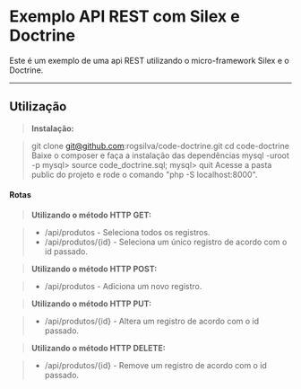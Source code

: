Exemplo API REST com Silex e Doctrine
=================================


Este é um exemplo de uma api REST utilizando o micro-framework Silex e o Doctrine.

----------


Utilização
-------------

> **Instalação:**

> git clone git@github.com:rogsilva/code-doctrine.git
> cd code-doctrine
> Baixe o composer e faça a instalação das dependências
> mysql -uroot -p
> mysql> source code_doctrine.sql;
> mysql> quit
> Acesse a pasta public do projeto e rode o comando "php -S localhost:8000".

#### <i class="icon-refresh"></i> Rotas

> **Utilizando o método HTTP GET:**

> - /api/produtos - Seleciona todos os registros.
> - /api/produtos/{id} - Seleciona um único registro de acordo com o id passado.

> **Utilizando o método HTTP POST:**

> - /api/produtos - Adiciona um novo registro.

> **Utilizando o método HTTP PUT:**

> - /api/produtos/{id} - Altera um registro de acordo com o id passado.

> **Utilizando o método HTTP DELETE:**

> - /api/produtos/{id} - Remove um registro de acordo com o id passado.
